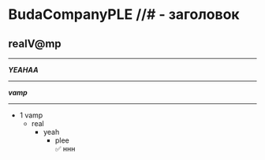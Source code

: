 # BudaCompanyPLE    //# - заголовок
## realV@mp
____
***YEAHAA***
____
___vamp___
____
- 1 vamp
     -  real
        - yeah 
          -  plee  
:white_check_mark: ннн
